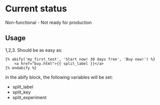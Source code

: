 Current status
===
Non-functional - Not ready for production

Usage
---

1,2,3. Should be as easy as:

    {% abify('my_first_test', 'Start now! 30 days free', 'Buy now!') %}
        <a href="buy.html">{{ split_label }}</a>
    {% endabify %}

in the abify block, the following variables will be set:

* split_label
* split_key
* split_experiment
